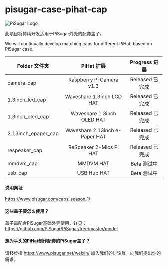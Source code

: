 # pisugar-case-pihat-cap

![PiSugar Logo](https://raw.githubusercontent.com/JdaieLin/PiSugar/master/logo.jpg)

此项目将持续开发适用于PiSugar外壳的配套盖子。

We will continually develop matching caps for different PiHat, based on PiSugar case.


| Folder 文件夹 | PiHat 扩展 | Progress 进展 | 
| - | :-: | :-: | 
| camera_cap | Raspberry Pi Camera v1.3 | Released 已完成 | 
| 1.3inch_lcd_cap | Waveshare 1.3inch LCD HAT | Released 已完成 |
| 1.3inch_oled_cap | Waveshare 1.3inch OLED HAT | Released 已完成 |
| 2.13inch_epaper_cap | Waveshare 2.13inch e-Paper HAT | Released 已完成 |
| respeaker_cap | ReSpeaker 2-Mics Pi HAT | Released 已完成 | 
| mmdvm_cap | MMDVM HAT | Beta 测试中 | 
| usb_cap | USB Hub HAT | Beta 测试中 | 

#### 说明网址

https://www.pisugar.com/caps_season_1/


#### 这些盖子要怎么使用？

盖子需配合PiSugar基础外壳使用，详见：https://github.com/PiSugar/PiSugar/tree/master/model


#### 想为手头的PiHat制作配套的PiSugar盖子？

请移步指  https://www.pisugar.net/weixin/ 加入我们的讨论群，向我们提出你的需求。
